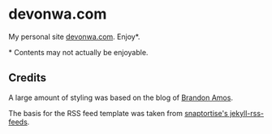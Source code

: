 # devonwa.com

My personal site [devonwa.com](http://www.devonwa.com). Enjoy\*.

\* Contents may not actually be enjoyable.

## Credits

A large amount of styling was based on the blog of [Brandon Amos](http://bamos.github.io/).

The basis for the RSS feed template was taken from [snaptortise's jekyll-rss-feeds]( https://github.com/snaptortoise/jekyll-rss-feeds).
